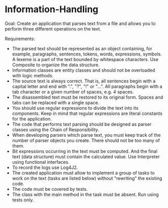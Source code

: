 # Information-Handling
Goal:
  Create an application that parses text from a file and allows you to perform three different operations on the text.
  
Requirements:
  - The parsed text should be represented as an object containing, for example, paragraphs, sentences, tokens, words, expressions, symbols. A lexeme is a part of the text     bounded by whitespace characters. Use Composite to organize the data structure.
  - Information classes are entity classes and should not be overloaded with logic methods.
  - The source text is always correct. That is, all sentences begin with a capital letter and end with ".", "?", "!" or "...". All paragraphs begin with a tab character or a given number of spaces, e.g. 4 spaces.
  - The disassembled text must be restored to its original form. Spaces and tabs can be replaced with a single space.
  - You should use regular expressions to divide the text into its components. Keep in mind that regular expressions are literal constants for the application.
  - The code that performs text parsing should be designed as parser classes using the Chain of Responsibility.
  - When developing parsers which parse text, you must keep track of the number of parser objects you create. There should not be too many of them.
  - Bit expressions occurring in the text must be computed. And the final text (data structure) must contain the calculated value. Use Interpreter using functional interfaces.
  - To record the logs use Log4J2.
  - The created application must allow to implement a group of tasks to work on the text (tasks are listed below) without "rewriting" the existing code.
  - The code must be covered by tests.
  - The class with the main method in the task must be absent. Run using tests only.
